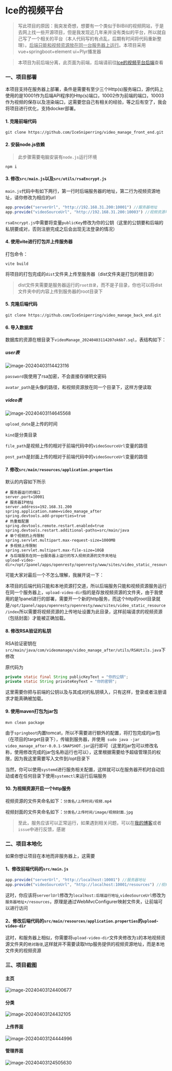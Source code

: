 # Ice的视频平台

> 写此项目的原因：我突发奇想，想要有一个类似于BilBili的视频网站，于是去网上找一些开源项目，但是我发现近几年来并没有类似的平台，所以就自己写了一个相关的平台（本人代码写的有点乱，后期有时间将代码重新整理）。<u>后端只能和视频资源放在同一台服务器上运行</u>。本项目采用vue+springboot+element ui+Plyr播发器

>本项目为前后端分离，此页面为前端，后端请前往[Ice的视频平台后端](https://github.com/IceSniperring/video_manage_back_end)查看

### 一、项目部署

本项目支持在服务器上部署，条件是需要有至少三个Http(s)服务端口，源代码上使用的是10001作为后端API程序的Http(s)端口，10002作为前端的端口，10003作为视频的保存以及渲染端口，这需要您自己有相关的经验，等之后有空了，我会将项目进行优化，支持docker部署。

#### 1. 克隆前端代码

```
git clone https://github.com/IceSniperring/video_manage_front_end.git
```

#### 2. 安装node.js依赖

>此步骤需要电脑安装有`node.js`运行环境

```
npm i
```

#### 3. 修改`src/main.js`以及`src/utils/rsaEncrypt.js`

`main.js`代码中有如下两行，第一行时后端服务器的地址，第二行为视频资源地址，请你修改为相应的url

```js
app.provide("serverUrl", "http://192.168.31.200:10001") //服务器地址
app.provide("videoSourceUrl", "http://192.168.31.200:10003") //视频资源地址
```

`rsaEncrypt.js`中需要将变量`publicKey`修改为你的公钥（这里的公钥要和后端的私钥要成对，否则注册完成之后会出现无法登录的情况）

#### 4. 使用vite进行打包并上传服务器

打包命令：

```
vite build
```

将项目的打包完成的`dist`文件夹上传至服务器（dist文件夹是打包的根目录）

>dist文件夹需要是服务器运行的`root目录`，而不是子目录，你也可以将dist文件夹中的内容上传到服务器的root目录下

#### 5. 克隆后端代码

```
git clone https://github.com/IceSniperring/video_manage_back_end.git
```

#### 6. 导入数据库

数据库的资源在根目录下`videoManage_20240403114207ok6b7.sql`，表结构如下：

##### user表

![image-20240403114423116](https://cdn.icesniper.love/typora/image-20240403114423116.png)

`password`我使用了rsa加密，不会直接存储明文密码

`avatar_path`是头像的路径，和视频资源放在同一个目录下，这样方便读取

##### video表

![image-20240403114645568](https://cdn.icesniper.love/typora/image-20240403114645568.png)

`upload_date`是上传的时间

`kind`是分类目录

`file_path`是视频上传的相对于前端代码中的`videoSourceUrl`变量的路径

`post_path`是封面上传的相对于前端代码中的`videoSourceUrl`变量的路径

#### 7. 修改`src/main/resources/application.properties`

默认的内容如下所示

```properties
# 服务器运行的端口
server.port=10001
# 服务器IP地址
server.address=192.168.31.200
spring.application.name=video_manage_after
spring.devtools.add-properties=true
# 热重载配置
spring.devtools.remote.restart.enabled=true
spring.devtools.restart.additional-paths=src/main/java
# 单个视频的上传限制
spring.servlet.multipart.max-request-size=1000MB
# 多视频上传限制
spring.servlet.multipart.max-file-size=10GB
# 与后端服务在同一台服务器上运行的写入视频资源的文件夹地址
upload-video-dir=/opt/1panel/apps/openresty/openresty/www/sites/video_static_resource/index
```

可能大家对最后一个不怎么理解，我展开说一下：

本项目的后端代码只能和本地资源打交道，所以后端服务只能和视频资源服务运行在同一个服务器上，`upload-video-dir`指的是存放视频资源的文件夹，由于我使用的是1panel进行的部署，需要开一个新的http服务，而这个http的root目录就是`/opt/1panel/apps/openresty/openresty/www/sites/video_static_resource/index`所以需要将视频资源的上传地址设置为此目录，这样前端请求的视频资源（包括封面）才能被正确加载。

#### 8. 修改RSA验证的私钥

RSA验证密钥在`src/main/java/com/videomanage/video_manage_after/utils/RSAUtils.java`下修改

原代码为

```java
private static final String publicKeyText = "你的公钥";
private static String privateKeyText = "你的密钥";
```

这里需要你把与前端的公钥以及与其成对的私钥填入，只有这样，登录或者注册请求才能真确被加载。

#### 9. 使用maven打包为jar包

`mvn clean package`

由于`springboot`内置tomcat，所以不需要进行额外的配置，将打包完成的jar包（在项目的target目录下），传输到服务器，并使用` sudo java -jar video_manage_after-0.0.1-SNAPSHOT.jar`运行即可（这里的jar包可以修改名称，使用修改完成的jar包名称运行也可以），这里根据需要给予超级管理员的权限，因为我这里需要写入文件到/opt目录下

当然，你可以使用`systemd`进行服务相关配置，这样就可以在服务器开机时自动启动或者在任何目录下使用`systemctl`来运行后端服务

#### 10. 为视频资源开启一个http服务

视频资源的文件夹命名如下：`分类名/上传时间/视频.mp4`

视频封面的文件夹命名如下：`分类名/上传时间/image/视频封面.jpg`

> 至此，服务应该可以正常运行，如果遇到相关问题，可以在[我的博客](https://blog.icesniper.love)或者`issue`中进行反馈，感谢

###  二、项目本地化

如果你想让项目在本地而非服务器上，这需要

#### 1、修改前端代码的`src/main.js`

```js
app.provide("serverUrl", "http://localhost:10001") //服务器地址
app.provide("videoSourceUrl", "http://localhost:10001/resources") //视频资源地址
```

这时，你应该将`serverlUrl`修改为`localhost:后端运行地址`,`videoSourceUrl`修改为`服务器地址+/resources`，原理是通过WebMvcConfigurer映射文件夹，让前端可以进行访问

#### 2、修改后端代码的`src/main/resources/application.properties`的`upload-video-dir`

这时，和服务器上相似，你需要将`upload-video-dir`文件夹修改为`1`的本地视频资源文件夹的`绝对路径`,这样就并不需要读取http服务提供的视频资源地址，而是本地文件夹的视频资源

### 三、项目截图

#### 主页

![image-20240403124400677](https://cdn.icesniper.love/typora/image-20240403124400677.png)

#### 分类

![image-20240403124432105](https://cdn.icesniper.love/typora/image-20240403124432105.png)

#### 上传界面

![image-20240403124444996](https://cdn.icesniper.love/typora/image-20240403124444996.png)

#### 管理界面

![image-20240403124505630](https://cdn.icesniper.love/typora/image-20240403124505630.png)
